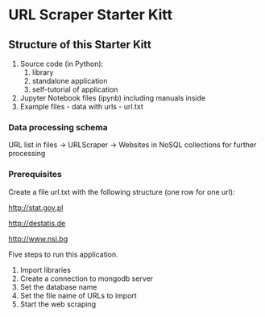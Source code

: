 <h1>URL Scraper Starter Kitt</h1>
<h2>Structure of this Starter Kitt</h2>
    <ol>
<li>Source code (in Python):
    <ol>
        <li>library</li>
        <li>standalone application</li>
        <li>self-tutorial of application</li>
    </ol>
<li>Jupyter Notebook files (ipynb) including manuals inside</li>
<li>Example files - data with urls - url.txt</li>
</ol>
<h3>Data processing schema</h3>
    <p>URL list in files -&gt; URLScraper -&gt; Websites in NoSQL collections for further processing</p>
<h3>Prerequisites</h3><p>Create a file url.txt with the following structure (one row for one url):</p>
<p><a href="http://stat.gov.pl">http://stat.gov.pl</a></p>
<p><a href="http://destatis.de">http://destatis.de</a></p>
<p><a href="http://www.nsi.bg">http://www.nsi.bg</a></p>
<p>Five steps to run this application.</p>
<ol>
<li>Import libraries</li>
<li>Create a connection to mongodb server</li>
<li>Set the database name</li>
<li>Set the file name of URLs to import</li>
<li>Start the web scraping</li>
</ol>
